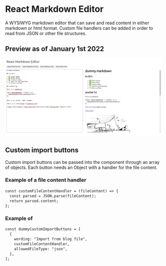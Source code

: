 # React Markdown Editor

A WYSIWYG markdown editor that can save and read content in either markdown or html format.
Custom file handlers can be added in order to read from JSON or other file structures.

## Preview as of January 1st 2022

![Preview Image](./readme_content/preview.png "React Markdown Editor")

## Custom import buttons

Custom import buttons can be passed into the component through an array of objects. Each button needs an Object with a handler for the file content.

### Example of a file content handler
```
const customFileContentHandler = (fileContent) => {
  const parsed = JSON.parse(fileContent);
  return parsed.content;
};
```

### Example of
```
const dummyCustomImportButtons = [
  {
    wording: "Import from blog file",
    customFileContentHandler,
    allowedFileType: "json",
  },
];
```
